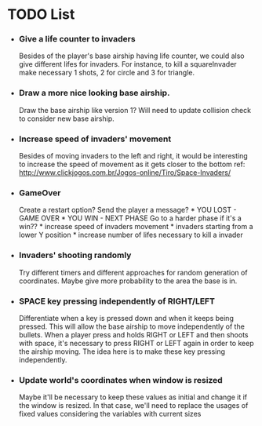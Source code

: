 # TODO List

* ### **Give a life counter to invaders**
    Besides of the player's base airship having life counter,  we could also give different lifes for invaders. For instance, to kill a squareInvader make necessary 1 shots, 2 for circle and 3 for triangle.

* ### **Draw a more nice looking base airship.**
	 Draw the base airship like version 1?
	 Will need to update collision check to consider new base airship.

*  ### **Increase speed of invaders' movement**
 	Besides of moving invaders to the left and right, it would be interesting to increase the speed of movement as it gets closer to the bottom ref: http://www.clickjogos.com.br/Jogos-online/Tiro/Space-Invaders/

* ### **GameOver**
	Create a restart option?
	Send the player a message?
		* YOU LOST - GAME OVER
		* YOU WIN - NEXT PHASE
	Go to a harder phase if it's a win??
		* increase speed of invaders movement
		* invaders starting from a lower Y position
		* increase number of lifes necessary to kill a invader
	
* ### **Invaders' shooting randomly**
 	Try different timers and different approaches for random generation of coordinates. Maybe give more probability to the area the base is in.

* ### **SPACE key pressing independently of RIGHT/LEFT**
	Differentiate when a key is pressed down and when it keeps being pressed. This will allow the base airship to move independently of the bullets.
	When a player press and holds RIGHT or LEFT and then shoots with space, it's necessary to press RIGHT or LEFT again in order to keep the airship moving. The idea here is to make these key pressing independently.

* ### **Update world's coordinates when window is resized**
	Maybe it'll be necessary to keep these values as initial and change it if the window is resized. In that case, we'll need to replace the usages of fixed values considering the variables with current sizes
